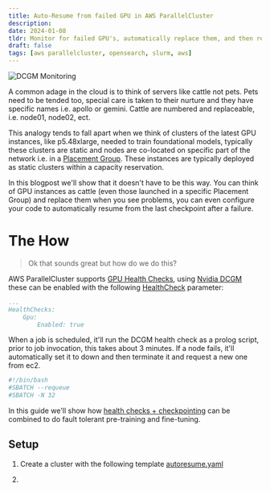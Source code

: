 ```yaml
---
title: Auto-Resume from failed GPU in AWS ParallelCluster
description:
date: 2024-01-08
tldr: Monitor for failed GPU's, automatically replace them, and then resume from the last checkpoint.
draft: false
tags: [aws parallelcluster, opensearch, slurm, aws]
---
```


![DCGM Monitoring](/img/autoresume/autoresume.png)

A common adage in the cloud is to think of servers like cattle not pets. Pets need to be tended too, special care is taken to their nurture and they have specific names i.e. apollo or gemini. Cattle are numbered and replaceable, i.e. node01, node02, ect.

This analogy tends to fall apart when we think of clusters of the latest GPU instances, like p5.48xlarge, needed to train foundational models, typically these clusters are static and nodes are co-located on specific part of the network i.e. in a [Placement Group](https://docs.aws.amazon.com/AWSEC2/latest/UserGuide/placement-groups.html). These instances are typically deployed as static clusters within a capacity reservation.

In this blogpost we'll show that it doesn't have to be this way. You can think of GPU instances as cattle (even those launched in a specific Placement Group) and replace them when you see problems, you can even configure your code to automatically resume from the last checkpoint after a failure.

# The How

> Ok that sounds great but how do we do this?

AWS ParallelCluster supports [GPU Health Checks](https://aws.amazon.com/blogs/hpc/introducing-gpu-health-checks-in-aws-parallelcluster-3-6/), using [Nvidia DCGM](https://developer.nvidia.com/dcgm) these can be enabled with the following [HealthCheck](https://docs.aws.amazon.com/parallelcluster/latest/ug/Scheduling-v3.html#yaml-Scheduling-SlurmQueues-ComputeResources-HealthChecks) parameter:

```yaml
...
HealthChecks:
    Gpu:
        Enabled: true
```

When a job is scheduled, it'll run the DCGM health check as a prolog script, prior to job invocation, this takes about 3 minutes. If a node fails, it'll automatically set it to down and then terminate it and request a new one from ec2.

```bash
#!/bin/bash
#SBATCH --requeue
#SBATCH -N 32
```

In this guide we'll show how [health checks + checkpointing]() can be combined to do fault tolerant pre-training and fine-tuning.

## Setup

1. Create a cluster with the following template [autoresume.yaml](/static/templates/)

2. 